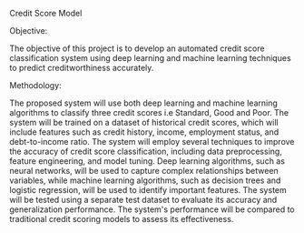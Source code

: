 Credit Score Model

Objective:

The objective of this project is to develop an automated credit score classification system using deep learning and machine learning techniques to predict creditworthiness accurately.

Methodology:

The proposed system will use both deep learning and machine learning algorithms to classify three credit scores i.e Standard, Good and Poor.
The system will be trained on a dataset of historical credit scores, which will include features such as credit history, income, employment status, and debt-to-income ratio.
The system will employ several techniques to improve the accuracy of credit score classification, including data preprocessing, feature engineering, and model tuning.
Deep learning algorithms, such as neural networks, will be used to capture complex relationships between variables, while machine learning algorithms, such as decision trees and logistic regression, will be used to identify important features.
The system will be tested using a separate test dataset to evaluate its accuracy and generalization performance. The system's performance will be compared to traditional credit scoring models to assess its effectiveness.

